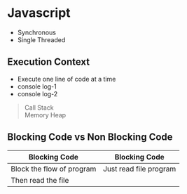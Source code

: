 # Javascript
- Synchronous
- Single Threaded

## Execution Context
- Execute one line of code at a time
- console log-1
- console log-2

> Call Stack <br>
> Memory Heap


## Blocking Code vs Non Blocking Code

| Blocking Code | Blocking Code |
| ----------- | ----------- |
| Block the flow of program | Just read file program |
| Then read the file |    |
